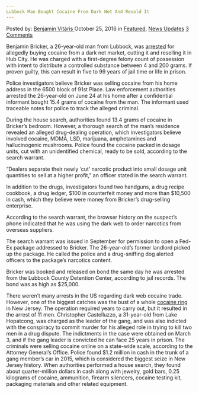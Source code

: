 ```yaml
---
Lubbock Man Bought Cocaine From Dark Net And Resold It
---
```

<article class="post-listing post-16055 post type-post status-publish format-standard has-post-thumbnail hentry category-deepdot-news category-news-updates tag-bought tag-cocaine tag-dark tag-lubbock tag-man tag-net tag-resold">
    <div class="post-inner">
    <p class="post-meta">
    <span>Posted by: <a href="https://www.deepdotweb.com/author/benjaminvi/" title="">Benjamin Vitáris </a></span>
    <span>October 25, 2016</span>
    <span>in <a href="https://www.deepdotweb.com/category/deepdot-news/" rel="category tag">Featured</a>, <a href="https://www.deepdotweb.com/category/news-updates/" rel="category tag">News Updates</a></span>
    <span><a href="https://www.deepdotweb.com/2016/10/25/lubbock-man-bought-cocaine-dark-net-resold/#comments">3 Comments</a></span>
    </p>
    <div class="clear"></div>
    <div class="entry">
    <p>Benjamin Bricker, a 26-year-old man from Lubbock, was <a href="http://lubbockonline.com/crime-and-courts/crime/2016-10-12/lubbock-man-accused-selling-cocaine-bought-through-dark-web">arrested</a> for allegedly buying cocaine from a dark net market, cutting it and reselling it in Hub City. He was charged with a first-degree felony count of possession with intent to distribute a controlled substance between 4 and 200 grams. If proven guilty, this can result in five to 99 years of jail time or life in prison.</p>
    <p>Police investigators believe Bricker was selling cocaine from his home address in the 6500 block of 91st Place. Law enforcement authorities arrested the 26-year-old on June 24 at his home after a confidential informant bought 15.4 grams of cocaine from the man. The informant used traceable notes for police to track the alleged criminal.</p>
    <p>During the house search, authorities found 13.4 grams of cocaine in Bricker’s bedroom. However, a thorough search of the man’s residence revealed an alleged drug-dealing operation, which investigators believe involved cocaine, MDMA, LSD, marijuana, amphetamines and hallucinogenic mushrooms. Police found the cocaine packed in dosage units, cut with an unidentified chemical, ready to be sold, according to the search warrant.</p>
    <p>“Dealers separate their newly ‘cut’ narcotic product into small dosage unit quantities to sell at a higher profit,” an officer stated in the search warrant.</p>
    <p>In addition to the drugs, investigators found two handguns, a drug recipe cookbook, a drug ledger, $100 in counterfeit money and more than $10,500 in cash, which they believe were money from Bricker’s drug-selling enterprise.</p>
    <p>According to the search warrant, the browser history on the suspect’s phone indicated that he was using the dark web to order narcotics from overseas suppliers.</p>
    <p>The search warrant was issued in September for permission to open a Fed-Ex package addressed to Bricker. The 26-year-old’s former landlord picked up the package. He called the police and a drug-sniffing dog alerted officers to the package’s narcotics content.</p>
    <p>Bricker was booked and released on bond the same day he was arrested from the Lubbock County Detention Center, according to jail records. The bond was as high as $25,000.</p>
    <p>There weren’t many arrests in the US regarding dark web cocaine trade. However, one of the biggest catches was the bust of a whole <a href="https://www.deepdotweb.com/2016/03/16/new-jersey-online-cocaine-ring-uncovered-11-men-arrested/">cocaine ring</a> in New Jersey. The operation required years to carry out, but it resulted in the arrest of 11 men. Christopher Castelluzzo, a 31-year-old from Lake Hopatcong, was charged as the leader of the gang, and was also indicted with the conspiracy to commit murder for his alleged role in trying to kill two men in a drug dispute. The indictments in the case were obtained on March 3, and if the gang leader is convicted he can face 25 years in prison. The criminals were selling cocaine online on a state-wide scale, according to the Attorney General’s Office. Police found $1.2 million in cash in the trunk of a gang member’s car in 2015, which is considered the biggest seize in New Jersey history. When authorities performed a house search, they found about quarter-million dollars in cash along with jewelry, gold bars, 0.25 kilograms of cocaine, ammunition, firearm silencers, cocaine testing kit, packaging materials and other related equipment.</p>
    </div>
    <span style="display:none"><a href="https://www.deepdotweb.com/tag/bought/" rel="tag">bought</a> <a href="https://www.deepdotweb.com/tag/cocaine/" rel="tag">cocaine</a> <a href="https://www.deepdotweb.com/tag/dark/" rel="tag">dark</a> <a href="https://www.deepdotweb.com/tag/lubbock/" rel="tag">lubbock</a> <a href="https://www.deepdotweb.com/tag/man/" rel="tag">man</a> <a href="https://www.deepdotweb.com/tag/net/" rel="tag">net</a> <a href="https://www.deepdotweb.com/tag/resold/" rel="tag">resold</a></span> <span style="display:none" class="updated">2016-10-25</span>
    <div style="display:none" class="vcard author" itemprop="author" itemscope itemtype="http://schema.org/Person"><strong class="fn" itemprop="name"><a href="https://www.deepdotweb.com/author/benjaminvi/" title="Posts by Benjamin Vitáris" rel="author">Benjamin Vitáris</a></strong></div>
    </div>
</article>

